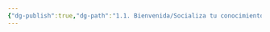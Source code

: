 ```yaml
---
{"dg-publish":true,"dg-path":"1.1. Bienvenida/Socializa tu conocimiento.md","permalink":"/1-1-bienvenida/socializa-tu-conocimiento/"}
---
```


